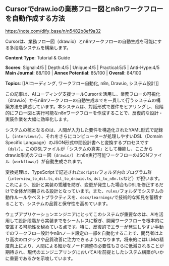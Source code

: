 ## Cursorでdraw.ioの業務フロー図とn8nワークフローを自動作成する方法

https://note.com/dify_base/n/n5482b8ef9a32

Cursorは、業務フロー図（draw.io）とn8nワークフローの自動生成を可能にする多段階システムを構築します。

**Content Type**: Tutorial & Guide

**Scores**: Signal:4/5 | Depth:4/5 | Unique:4/5 | Practical:5/5 | Anti-Hype:4/5
**Main Journal**: 88/100 | **Annex Potential**: 85/100 | **Overall**: 84/100

**Topics**: [[AIコーディング, ワークフロー自動化, n8n, Draw.io, システム設計]]

この記事は、AIコーディング支援ツールCursorを活用し、業務フローの可視化（draw.io）からn8nワークフローの自動生成までを一貫して行うシステムの構築方法を詳述しています。本システムは、対話形式で要件をヒアリングし、段階的にフロー図と実行可能なn8nワークフローを作成することで、反復的な設計・実装作業を大幅に効率化します。

システムの核となるのは、人間が入力した要件を構造化されたYAML形式で記録し（`interviews/`）、それをさらにコンピューターが処理しやすいDSL（Domain Specific Language）のJSON形式中間設計書へと変換するプロセスです（`dsl/`）。このDSLファイルが「システムの真実」として機能し、ここからdraw.io形式のフロー図（`drawio/`）とn8n実行可能ワークフローのJSONファイル（`workflows/`）が自動生成されます。

変換処理は、TypeScriptで記述された`scripts/`フォルダ内のプログラム群（`interview_to_dsl.ts`, `dsl_to_drawio.ts`, `dsl_to_n8n.ts`など）が担います。これにより、設計と実装の乖離を防ぎ、変更が発生した場合もDSLを修正するだけで全体が同期される設計となっています。また、`rules/`フォルダでシステムの動作ルールやベストプラクティスを、`docs/learnings/`で技術的な知見を蓄積することで、システムの品質と保守性を高めています。

ウェブアプリケーションエンジニアにとってこのシステムが重要なのは、AIを活用して設計段階から実装までをシームレスに繋ぎ、開発ワークフローを根本的に変革する可能性を秘めている点です。特に、反復的でエラーが発生しやすい手動でのワークフロー設計やn8nノード設定の一部を自動化することで、開発者はより高次のロジックや品質改善に注力できるようになります。将来的にはLLMの精度向上により、人間による細かなノード調整の必要性もさらに低減されることが期待され、現代のエンジニアリングにおいてAIを前提としたシステム構築がいかに重要であるかを示唆しています。
